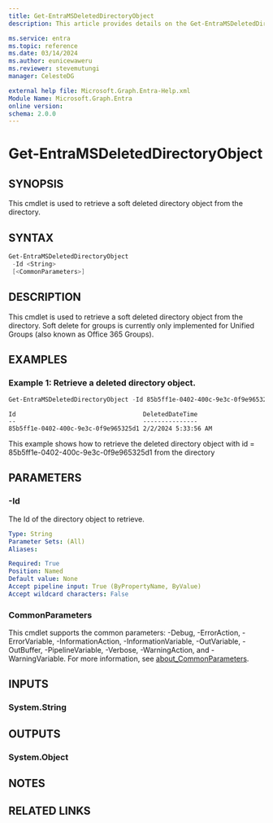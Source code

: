 ```yaml
---
title: Get-EntraMSDeletedDirectoryObject
description: This article provides details on the Get-EntraMSDeletedDirectoryObject command.

ms.service: entra
ms.topic: reference
ms.date: 03/14/2024
ms.author: eunicewaweru
ms.reviewer: stevemutungi
manager: CelesteDG

external help file: Microsoft.Graph.Entra-Help.xml
Module Name: Microsoft.Graph.Entra
online version:
schema: 2.0.0
---
```


# Get-EntraMSDeletedDirectoryObject

## SYNOPSIS
This cmdlet is used to retrieve a soft deleted directory object from the directory.

## SYNTAX

```powershell
Get-EntraMSDeletedDirectoryObject 
 -Id <String> 
 [<CommonParameters>]
```

## DESCRIPTION
This cmdlet is used to retrieve a soft deleted directory object from the directory.
Soft delete for groups is currently only implemented for Unified Groups (also known as
Office 365 Groups).

## EXAMPLES

### Example 1: Retrieve a deleted directory object.
```powershell
Get-EntraMSDeletedDirectoryObject -Id 85b5ff1e-0402-400c-9e3c-0f9e965325d1
```

```output
Id                                   DeletedDateTime
--                                   ---------------
85b5ff1e-0402-400c-9e3c-0f9e965325d1 2/2/2024 5:33:56 AM
```

This example shows how to retrieve the deleted directory object with id = 85b5ff1e-0402-400c-9e3c-0f9e965325d1 from the directory

## PARAMETERS

### -Id
The Id of the directory object to retrieve.

```yaml
Type: String
Parameter Sets: (All)
Aliases:

Required: True
Position: Named
Default value: None
Accept pipeline input: True (ByPropertyName, ByValue)
Accept wildcard characters: False
```

### CommonParameters
This cmdlet supports the common parameters: -Debug, -ErrorAction, -ErrorVariable, -InformationAction, -InformationVariable, -OutVariable, -OutBuffer, -PipelineVariable, -Verbose, -WarningAction, and -WarningVariable. For more information, see [about_CommonParameters](https://go.microsoft.com/fwlink/?LinkID=113216).

## INPUTS

### System.String
## OUTPUTS

### System.Object
## NOTES

## RELATED LINKS
